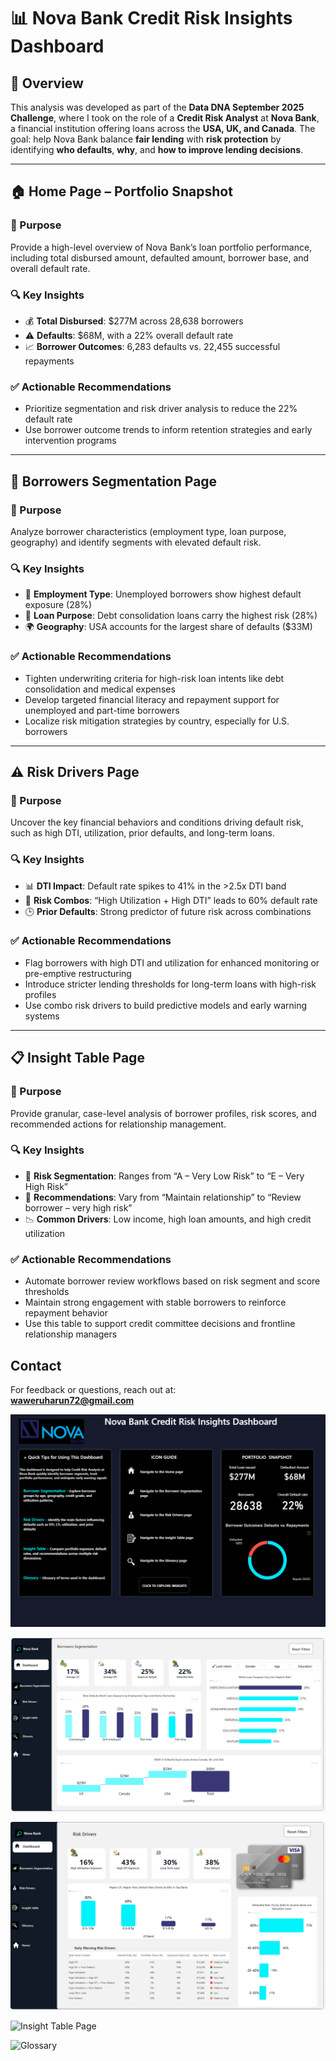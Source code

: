 # 📊 Nova Bank Credit Risk Insights Dashboard

## 🧠 Overview  
This analysis was developed as part of the **Data DNA September 2025 Challenge**, where I took on the role of a **Credit Risk Analyst** at **Nova Bank**, a financial institution offering loans across the **USA, UK, and Canada**. The goal: help Nova Bank balance **fair lending** with **risk protection** by identifying **who defaults**, **why**, and **how to improve lending decisions**.

---

## 🏠 Home Page – Portfolio Snapshot

### 🎯 Purpose  
Provide a high-level overview of Nova Bank’s loan portfolio performance, including total disbursed amount, defaulted amount, borrower base, and overall default rate.

### 🔍 Key Insights  
- 💰 **Total Disbursed**: $277M across 28,638 borrowers  
- ⚠️ **Defaults**: $68M, with a 22% overall default rate  
- 📈 **Borrower Outcomes**: 6,283 defaults vs. 22,455 successful repayments

### ✅ Actionable Recommendations  
- Prioritize segmentation and risk driver analysis to reduce the 22% default rate  
- Use borrower outcome trends to inform retention strategies and early intervention programs

---

## 👥 Borrowers Segmentation Page

### 🎯 Purpose  
Analyze borrower characteristics (employment type, loan purpose, geography) and identify segments with elevated default risk.

### 🔍 Key Insights  
- 👷 **Employment Type**: Unemployed borrowers show highest default exposure (28%)  
- 🏦 **Loan Purpose**: Debt consolidation loans carry the highest risk (28%)  
- 🌍 **Geography**: USA accounts for the largest share of defaults ($33M)

### ✅ Actionable Recommendations  
- Tighten underwriting criteria for high-risk loan intents like debt consolidation and medical expenses  
- Develop targeted financial literacy and repayment support for unemployed and part-time borrowers  
- Localize risk mitigation strategies by country, especially for U.S. borrowers

---

## ⚠️ Risk Drivers Page

### 🎯 Purpose  
Uncover the key financial behaviors and conditions driving default risk, such as high DTI, utilization, prior defaults, and long-term loans.

### 🔍 Key Insights  
- 📊 **DTI Impact**: Default rate spikes to 41% in the >2.5x DTI band  
- 🔗 **Risk Combos**: “High Utilization + High DTI” leads to 60% default rate  
- 🕒 **Prior Defaults**: Strong predictor of future risk across combinations

### ✅ Actionable Recommendations  
- Flag borrowers with high DTI and utilization for enhanced monitoring or pre-emptive restructuring  
- Introduce stricter lending thresholds for long-term loans with high-risk profiles  
- Use combo risk drivers to build predictive models and early warning systems

---

## 📋 Insight Table Page

### 🎯 Purpose  
Provide granular, case-level analysis of borrower profiles, risk scores, and recommended actions for relationship management.

### 🔍 Key Insights  
- 🧮 **Risk Segmentation**: Ranges from “A – Very Low Risk” to “E – Very High Risk”  
- 📌 **Recommendations**: Vary from “Maintain relationship” to “Review borrower – very high risk”  
- 📉 **Common Drivers**: Low income, high loan amounts, and high credit utilization

### ✅ Actionable Recommendations  
- Automate borrower review workflows based on risk segment and score thresholds  
- Maintain strong engagement with stable borrowers to reinforce repayment behavior  
- Use this table to support credit committee decisions and frontline relationship managers

## Contact  
For feedback or questions, reach out at:  
**waweruharun72@gmail.com**



![Home Page](https://github.com/Haruharun/Credit-Risk-Analysis-/blob/16b5cc36cf30203a5d0fab15b99c06487f414cc6/Screenshot%202025-09-29%20124038.png)

![Borrowers Segmentation Page](https://github.com/Haruharun/Credit-Risk-Analysis-/blob/a72841fcd97b4b7228ac582c6b86379e58ad497e/Screenshot%202025-09-29%20145910.png)

![Risk Drivers Page](https://github.com/Haruharun/Credit-Risk-Analysis-/blob/e2927a7334aa458bbc3bb5ce20f471dcf375e4e8/Screenshot%202025-09-29%20145846.png)

![Insight Table Page]()

![Glossary ]()



  
